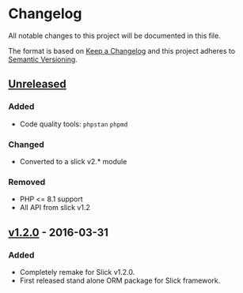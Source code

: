# Changelog

All notable changes to this project will be documented in this file.

The format is based on [Keep a Changelog](http://keepachangelog.com/en/1.0.0/)
and this project adheres to [Semantic Versioning](http://semver.org/spec/v2.0.0.html).

## [Unreleased]

### Added
- Code quality tools: `phpstan` `phpmd`

### Changed
- Converted to a slick v2.* module

### Removed
- PHP <= 8.1 support
- All API from slick v1.2

## [v1.2.0] - 2016-03-31
### Added
- Completely remake for Slick v1.2.0.
- First released stand alone ORM package for Slick framework.

[Unreleased]: https://github.com/slickframework/orm/compare/v1.2.0...HEAD
[v1.2.0]: https://github.com/slickframework/orm/compare/724593...v1.2.0